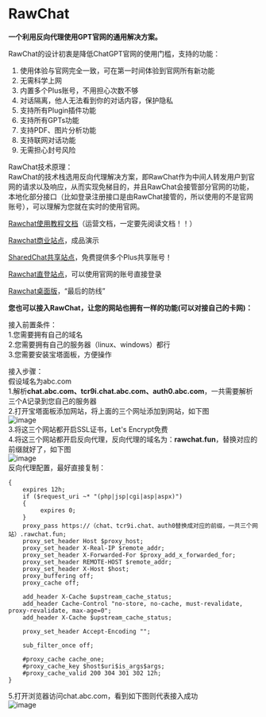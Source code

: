 # RawChat
**一个利用反向代理使用GPT官网的通用解决方案。**

RawChat的设计初衷是降低ChatGPT官网的使用门槛，支持的功能：  
1. 使用体验与官网完全一致，可在第一时间体验到官网所有新功能
2. 无需科学上网
3. 内置多个Plus账号，不用担心次数不够
4. 对话隔离，他人无法看到你的对话内容，保护隐私
5. 支持所有Plugin插件功能
6. 支持所有GPTs功能
7. 支持PDF、图片分析功能
8. 支持联网对话功能
9. 无需担心封号风险

RawChat技术原理：  
RawChat的技术栈选用反向代理解决方案，即RawChat作为中间人转发用户到官网的请求以及响应，从而实现免梯目的，并且RawChat会接管部分官网的功能，本地化部分接口（比如登录注册接口是由RawChat接管的，所以使用的不是官网账号），可以理解为您就在实时的使用官网。

[Rawchat使用教程文档](https://gqetpw6dpfw.feishu.cn/docx/Jc6idZvtRoEvxQxiF9Fcu4Hun8e)（运营文档，一定要先阅读文档！！）  

[Rawchat商业站点](https://chat.openai.fo)，成品演示  

[SharedChat共享站点](https://sharedchat.cn/shared.html)，免费提供多个Plus共享账号！  

[Rawchat直登站点](https://chat.rawchat.cc)，可以使用官网的账号直接登录

[Rawchat桌面版](https://t0svlmehz1v.feishu.cn/docx/UvWJd3e0Yozgt0xxXaXcW4uAnuf)，“最后的防线”

**您也可以接入RawChat，让您的网站也拥有一样的功能(可以对接自己的卡网)：**

接入前置条件：  
1.您需要拥有自己的域名  
2.您需要拥有自己的服务器（linux、windows）都行  
3.您需要安装宝塔面板，方便操作  

接入步骤：  
假设域名为abc.com  
1.解析**chat.abc.com、tcr9i.chat.abc.com、auth0.abc.com**，一共需要解析三个A记录到您自己的服务器  
2.打开宝塔面板添加网站，将上面的三个网址添加到网站，如下图  
![image](https://github.com/RawChat/RawChat/assets/157953998/7cbb5ba3-d786-42c0-b29d-da766ca15f0b)  
3.将这三个网站都开启SSL证书，Let's Encrypt免费  
4.将这三个网站都开启反向代理，反向代理的域名为：**rawchat.fun**，替换对应的前缀就好了，如下图  
![image](https://github.com/RawChat/RawChat/assets/157953998/37856ca0-b533-4236-80f0-f4485bae5d64)  
反向代理配置，最好直接复制：  
```location /
{
    expires 12h;
    if ($request_uri ~* "(php|jsp|cgi|asp|aspx)")
    {
         expires 0;
    }
    proxy_pass https://（chat、tcr9i.chat、auth0替换成对应的前缀，一共三个网站）.rawchat.fun;
    proxy_set_header Host $proxy_host;
    proxy_set_header X-Real-IP $remote_addr;
    proxy_set_header X-Forwarded-For $proxy_add_x_forwarded_for;
    proxy_set_header REMOTE-HOST $remote_addr;
    proxy_set_header X-Host $host;
    proxy_buffering off;
    proxy_cache off;

    add_header X-Cache $upstream_cache_status;
    add_header Cache-Control "no-store, no-cache, must-revalidate, proxy-revalidate, max-age=0";
	add_header X-Cache $upstream_cache_status;

    proxy_set_header Accept-Encoding "";
	
    sub_filter_once off;

    #proxy_cache cache_one;
    #proxy_cache_key $host$uri$is_args$args;
    #proxy_cache_valid 200 304 301 302 12h;
}
```  
5.打开浏览器访问chat.abc.com，看到如下图则代表接入成功  
![image](https://github.com/RawChat/RawChat/assets/157953998/8c1b6e9d-9306-4780-a006-47f6087f012c)

